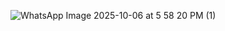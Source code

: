![WhatsApp Image 2025-10-06 at 5 58 20 PM (1)](https://github.com/user-attachments/assets/a559ba0b-9e6a-4ed6-b280-a01ea6e993df)
